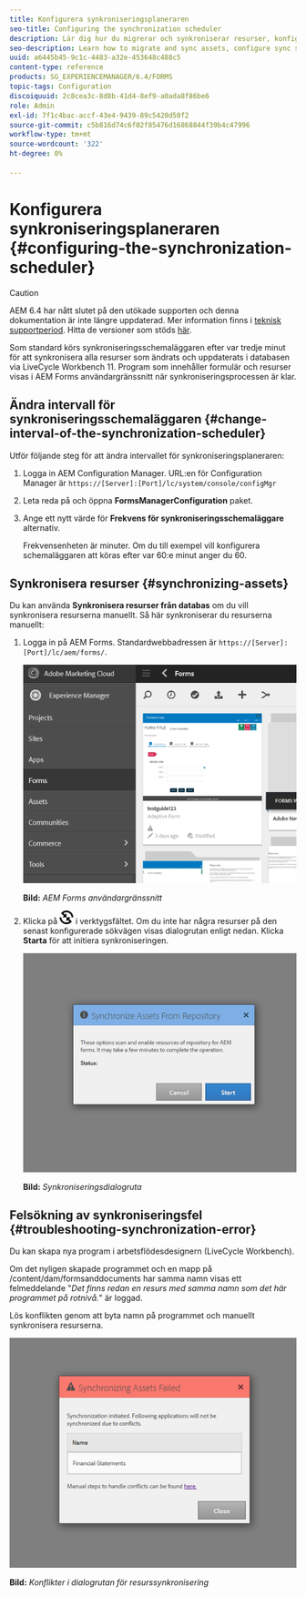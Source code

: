 ```yaml
---
title: Konfigurera synkroniseringsplaneraren
seo-title: Configuring the synchronization scheduler
description: Lär dig hur du migrerar och synkroniserar resurser, konfigurerar schemaläggaren för synkronisering och använder mappar för att ordna resurser.
seo-description: Learn how to migrate and sync assets, configure sync scheduler, and use folders to arrange assets.
uuid: a6445b45-9c1c-4483-a32e-453648c488c5
content-type: reference
products: SG_EXPERIENCEMANAGER/6.4/FORMS
topic-tags: Configuration
discoiquuid: 2c8cea3c-8d8b-41d4-8ef9-a0ada8f86be6
role: Admin
exl-id: 7f1c4bac-accf-43e4-9439-89c5420d50f2
source-git-commit: c5b816d74c6f02f85476d16868844f39b4c47996
workflow-type: tm+mt
source-wordcount: '322'
ht-degree: 0%

---
```


# Konfigurera synkroniseringsplaneraren {#configuring-the-synchronization-scheduler}

>[!CAUTION]
>
>AEM 6.4 har nått slutet på den utökade supporten och denna dokumentation är inte längre uppdaterad. Mer information finns i [teknisk supportperiod](https://helpx.adobe.com/support/programs/eol-matrix.html). Hitta de versioner som stöds [här](https://experienceleague.adobe.com/docs/).

Som standard körs synkroniseringsschemaläggaren efter var tredje minut för att synkronisera alla resurser som ändrats och uppdaterats i databasen via LiveCycle Workbench 11. Program som innehåller formulär och resurser visas i AEM Forms användargränssnitt när synkroniseringsprocessen är klar.

## Ändra intervall för synkroniseringsschemaläggaren {#change-interval-of-the-synchronization-scheduler}

Utför följande steg för att ändra intervallet för synkroniseringsplaneraren:

1. Logga in AEM Configuration Manager. URL:en för Configuration Manager är `https://[Server]:[Port]/lc/system/console/configMgr`

1. Leta reda på och öppna **FormsManagerConfiguration** paket.

1. Ange ett nytt värde för **Frekvens för synkroniseringsschemaläggare** alternativ.

   Frekvensenheten är minuter. Om du till exempel vill konfigurera schemaläggaren att köras efter var 60:e minut anger du 60.

## Synkronisera resurser {#synchronizing-assets}

Du kan använda **Synkronisera resurser från databas** om du vill synkronisera resurserna manuellt. Så här synkroniserar du resurserna manuellt:

1. Logga in på AEM Forms. Standardwebbadressen är `https://[Server]:[Port]/lc/aem/forms/`.

   ![AEM Forms användargränssnitt](assets/aem_forms_ui.png)

   **Bild:** *AEM Forms användargränssnitt*

1. Klicka på ![aem6forms_sync](assets/aem6forms_sync.png) i verktygsfältet. Om du inte har några resurser på den senast konfigurerade sökvägen visas dialogrutan enligt nedan. Klicka **Starta** för att initiera synkroniseringen.

   ![Synkroniseringsdialogruta](assets/migrate-and-syncronize.png)

   **Bild:** *Synkroniseringsdialogruta*

## Felsökning av synkroniseringsfel {#troubleshooting-synchronization-error}

Du kan skapa nya program i arbetsflödesdesignern (LiveCycle Workbench).

Om det nyligen skapade programmet och en mapp på /content/dam/formsanddocuments har samma namn visas ett felmeddelande &quot;*Det finns redan en resurs med samma namn som det här programmet på rotnivå.*&quot; är loggad.

Lös konflikten genom att byta namn på programmet och manuellt synkronisera resurserna.

![Konflikter i dialogrutan för resurssynkronisering](assets/sync-conflict.png)

**Bild:** *Konflikter i dialogrutan för resurssynkronisering*
